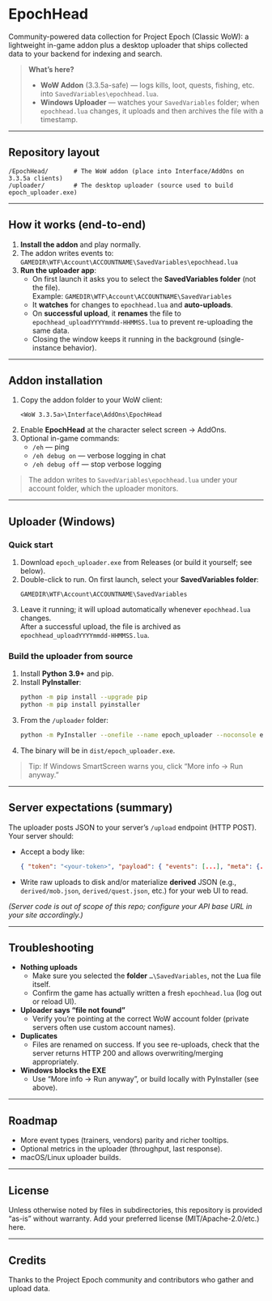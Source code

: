 # EpochHead

Community-powered data collection for Project Epoch (Classic WoW): a lightweight in-game addon plus a desktop uploader that ships collected data to your backend for indexing and search.

> **What’s here?**
>
> - **WoW Addon** (3.3.5a-safe) — logs kills, loot, quests, fishing, etc. into `SavedVariables\epochhead.lua`.
> - **Windows Uploader** — watches your `SavedVariables` folder; when `epochhead.lua` changes, it uploads and then archives the file with a timestamp.

---

## Repository layout

```
/EpochHead/       # The WoW addon (place into Interface/AddOns on 3.3.5a clients)
/uploader/        # The desktop uploader (source used to build epoch_uploader.exe)
```

---

## How it works (end-to-end)

1. **Install the addon** and play normally.
2. The addon writes events to:  
   `GAMEDIR\WTF\Account\ACCOUNTNAME\SavedVariables\epochhead.lua`
3. **Run the uploader app**:
   - On first launch it asks you to select the **SavedVariables folder** (not the file).  
     Example: `GAMEDIR\WTF\Account\ACCOUNTNAME\SavedVariables`
   - It **watches** for changes to `epochhead.lua` and **auto-uploads**.
   - On **successful upload**, it **renames** the file to `epochhead_uploadYYYYmmdd-HHMMSS.lua` to prevent re-uploading the same data.
   - Closing the window keeps it running in the background (single-instance behavior).

---

## Addon installation

1. Copy the addon folder to your WoW client:
   ```
   <WoW 3.3.5a>\Interface\AddOns\EpochHead
   ```
2. Enable **EpochHead** at the character select screen → AddOns.
3. Optional in-game commands:
   - `/eh` — ping
   - `/eh debug on` — verbose logging in chat
   - `/eh debug off` — stop verbose logging

> The addon writes to `SavedVariables\epochhead.lua` under your account folder, which the uploader monitors.

---

## Uploader (Windows)

### Quick start

1. Download `epoch_uploader.exe` from Releases (or build it yourself; see below).
2. Double-click to run. On first launch, select your **SavedVariables folder**:
   ```
   GAMEDIR\WTF\Account\ACCOUNTNAME\SavedVariables
   ```
3. Leave it running; it will upload automatically whenever `epochhead.lua` changes.  
   After a successful upload, the file is archived as `epochhead_uploadYYYYmmdd-HHMMSS.lua`.

### Build the uploader from source

1. Install **Python 3.9+** and pip.
2. Install **PyInstaller**:
   ```bash
   python -m pip install --upgrade pip
   python -m pip install pyinstaller
   ```
3. From the `/uploader` folder:
   ```bash
   python -m PyInstaller --onefile --name epoch_uploader --noconsole epoch_uploader.py
   ```
4. The binary will be in `dist/epoch_uploader.exe`.

> Tip: If Windows SmartScreen warns you, click “More info → Run anyway.”

---

## Server expectations (summary)

The uploader posts JSON to your server’s `/upload` endpoint (HTTP POST). Your server should:

- Accept a body like:
  ```json
  { "token": "<your-token>", "payload": { "events": [...], "meta": {...} } }
  ```
- Write raw uploads to disk and/or materialize **derived** JSON (e.g., `derived/mob.json`, `derived/quest.json`, etc.) for your web UI to read.

*(Server code is out of scope of this repo; configure your API base URL in your site accordingly.)*

---

## Troubleshooting

- **Nothing uploads**  
  - Make sure you selected the **folder** `…\SavedVariables`, not the Lua file itself.  
  - Confirm the game has actually written a fresh `epochhead.lua` (log out or reload UI).
- **Uploader says “file not found”**  
  - Verify you’re pointing at the correct WoW account folder (private servers often use custom account names).
- **Duplicates**  
  - Files are renamed on success. If you see re-uploads, check that the server returns HTTP 200 and allows overwriting/merging appropriately.
- **Windows blocks the EXE**  
  - Use “More info → Run anyway”, or build locally with PyInstaller (see above).

---

## Roadmap

- More event types (trainers, vendors) parity and richer tooltips.
- Optional metrics in the uploader (throughput, last response).
- macOS/Linux uploader builds.

---

## License

Unless otherwise noted by files in subdirectories, this repository is provided “as-is” without warranty. Add your preferred license (MIT/Apache-2.0/etc.) here.

---

## Credits

Thanks to the Project Epoch community and contributors who gather and upload data.
